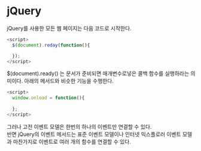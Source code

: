 # jQuery

jQuery를 사용한 모든 웹 페이지는 다음 코드로 시작한다.

```javascript
<script>
  $(document).reday(function(){

  });
</script>
```

$(document).ready() 는 문서가 준비되면 매개변수로넣은 콜백 함수를 실행하라는 의미이다.
아래의 메서드와 비슷한 기능을 수행한다.

```javascript
<script>
  window.onload = function(){
    
  };
</script>
```

그러나 고전 이벤트 모델은 한번의 하나의 이벤트만 연결할 수 있다.  
반면 jQuery의 이벤트 메서드는 표준 이벤트 모델이나 인터넷 익스플로러 이벤트 모델과 마찬가지로 이벤트로 여러 개의 함수를 연결할 수 있다.

